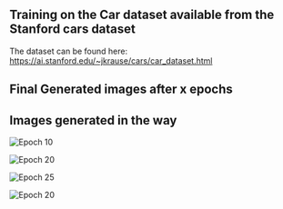 
## Training on the Car dataset available from the Stanford cars dataset

The dataset can be found here: https://ai.stanford.edu/~jkrause/cars/car_dataset.html

## Final Generated images after x epochs

## Images generated in the way

![Epoch 10](https://github.com/iArunava/DCGAN/blob/master/results/cars/fake_9.png)

![Epoch 20](https://github.com/iArunava/DCGAN/blob/master/results/cars/fake_19.png)

![Epoch 25](https://github.com/iArunava/DCGAN/blob/master/results/cars/fake_24%20(1).png?raw=true)

![Epoch 20](https://github.com/iArunava/DCGAN/blob/master/results/cars/fake_11.png)
